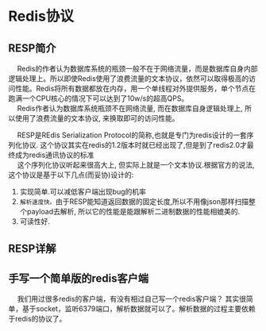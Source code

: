 


# Redis协议
## RESP简介  
<!-- 
http://www.jwsblog.com/archives/74.html
https://blog.csdn.net/mango_love/article/details/106557576

-->
&emsp; Redis的作者认为数据库系统的瓶颈一般不在于网络流量，而是数据库自身内部逻辑处理上。所以即使Redis使用了浪费流量的文本协议，依然可以取得极高的访问性能。Redis将所有数据都放在内存，用一个单线程对外提供服务，单个节点在跑满一个CPU核心的情况下可以达到了10w/s的超高QPS。  
&emsp; Redis作者认为数据库系统瓶颈不在网络流量, 而在数据库自身逻辑处理上, 所以使用了浪费流量的文本协议, 来换取即可的访问性能。  

&emsp; RESP是REdis Serialization Protocol的简称,也就是专门为redis设计的一套序列化协议. 这个协议其实在redis的1.2版本时就已经出现了,但是到了redis2.0才最终成为redis通讯协议的标准  
&emsp; 这个序列化协议听起来很高大上, 但实际上就是一个文本协议.根据官方的说法, 这个协议是基于以下几点(而妥协)设计的:  
1. 实现简单.可以减低客户端出现bug的机率  
2. `解析速度快。`由于RESP能知道返回数据的固定长度,所以不用像json那样扫描整个payload去解析, 所以它的性能是能跟解析二进制数据的性能相媲美的.  
3. 可读性好.  

## RESP详解


## 手写一个简单版的redis客户端  
<!-- 
redis通讯协议(RESP )是什么
https://juejin.cn/post/6844903955235864589

https://cloud.tencent.com/developer/article/1403344
-->

&emsp; 我们用过很多redis的客户端，有没有相过自己写一个redis客户端？ 其实很简单，基于socket，监听6379端口，解析数据就可以了。解析数据的过程主要依赖于redis的协议了。   
